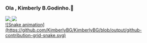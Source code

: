 ### Ola , Kimberly B.Godinho.👋

 <div>
  <a href="https://github.com/KimberlyBG">
  <img height="180em" src="https://github-readme-stats.vercel.app/api?username=KimberlyBG&show_icons=true&theme=dracula&include_all_commits=true&count_private=true"/>
  <img height="180em" src="https://github-readme-stats.vercel.app/api/top-langs/?username=KimberlyBG&layout=compact&langs_count=7&theme=dracula"/>
</div>
![Snake animation](https://github.com/KimberlyBG/KimberlyBG/blob/output/github-contribution-grid-snake.svg)
